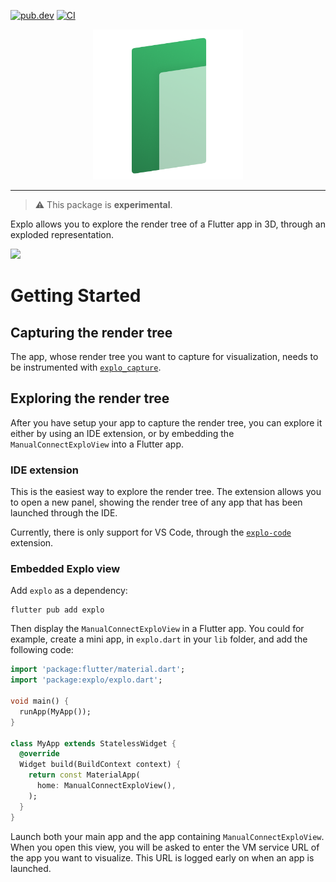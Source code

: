 [![pub.dev](https://badgen.net/pub/v/explo)](https://pub.dev/packages/explo)
[![CI](https://github.com/blaugold/explo/actions/workflows/ci.yaml/badge.svg)](https://github.com/blaugold/explo/actions/workflows/ci.yaml)

<p align="center">
    <img src="https://github.com/blaugold/explo/raw/main/docs/images/explo_logo.png" width="240px">
</p>

---

> ⚠️ This package is **experimental**.

Explo allows you to explore the render tree of a Flutter app in 3D, through an
exploded representation.

<img src="https://github.com/blaugold/explo/raw/main/docs/images/explo_demo.gif">

# Getting Started

## Capturing the render tree

The app, whose render tree you want to capture for visualization, needs to be
instrumented with [`explo_capture`][explo_capture].

## Exploring the render tree

After you have setup your app to capture the render tree, you can explore it
either by using an IDE extension, or by embedding the `ManualConnectExploView`
into a Flutter app.

### IDE extension

This is the easiest way to explore the render tree. The extension allows you to
open a new panel, showing the render tree of any app that has been launched
through the IDE.

Currently, there is only support for VS Code, through the
[`explo-code`][explo-code] extension.

### Embedded Explo view

Add `explo` as a dependency:

```shell
flutter pub add explo
```

Then display the `ManualConnectExploView` in a Flutter app. You could for
example, create a mini app, in `explo.dart` in your `lib` folder, and add the
following code:

```dart
import 'package:flutter/material.dart';
import 'package:explo/explo.dart';

void main() {
  runApp(MyApp());
}

class MyApp extends StatelessWidget {
  @override
  Widget build(BuildContext context) {
    return const MaterialApp(
      home: ManualConnectExploView(),
    );
  }
}
```

Launch both your main app and the app containing `ManualConnectExploView`. When
you open this view, you will be asked to enter the VM service URL of the app you
want to visualize. This URL is logged early on when an app is launched.

[explo_capture]: https://pub.dev/packages/explo_capture
[explo-code]:
  https://marketplace.visualstudio.com/items?itemName=blaugold.explo-code
